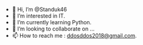 - 👋 Hi, I’m @Standuk46
- 👀 I’m interested in IT.
- 🌱 I’m currently learning Python.
- 💞️ I’m looking to collaborate on ...
- 📫 How to reach me : ddosddos2018@gmail.com.

<!---
Standuk46/Standuk46 is a ✨ special ✨ repository because its `README.md` (this file) appears on your GitHub profile.
You can click the Preview link to take a look at your changes.
--->
